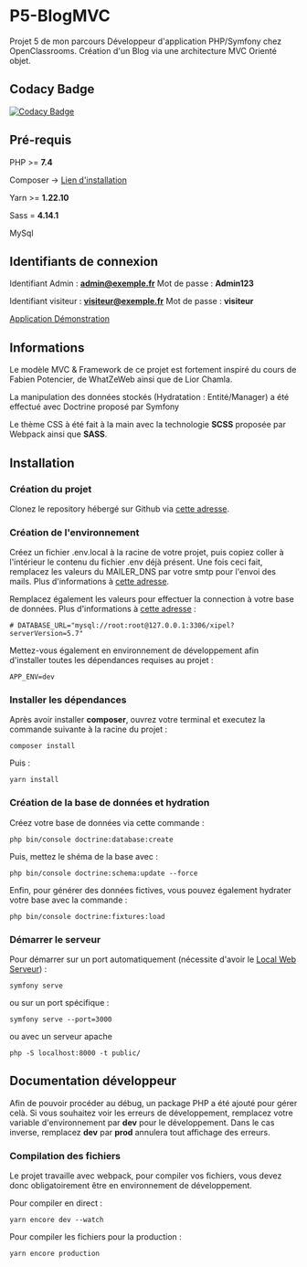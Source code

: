 # P5-BlogMVC
Projet 5 de mon parcours Développeur d'application PHP/Symfony chez OpenClassrooms. Création d'un Blog via une architecture MVC Orienté objet.

## Codacy Badge
[![Codacy Badge](https://api.codacy.com/project/badge/Grade/a357ec565060451eb1169ef020fffc79)](https://app.codacy.com/gh/LeZellus/Blog-Matheo?utm_source=github.com&utm_medium=referral&utm_content=LeZellus/Blog-Matheo&utm_campaign=Badge_Grade_Settings)

## Pré-requis
PHP >= **7.4**

Composer -> [Lien d'installation](https://getcomposer.org/doc/00-intro.md#installation-linux-unix-macos)

Yarn >= **1.22.10**

Sass = **4.14.1**

MySql

## Identifiants de connexion

Identifiant Admin : **admin@exemple.fr**
Mot de passe : **Admin123**

Identifiant visiteur : **visiteur@exemple.fr**
Mot de passe : **visiteur**

[Application Démonstration](http://xipelgames.tech)

## Informations

Le modèle MVC & Framework de ce projet est fortement inspiré du cours de Fabien Potencier, de WhatZeWeb ainsi que de Lior Chamla.

La manipulation des données stockés (Hydratation : Entité/Manager) a été effectué avec Doctrine proposé par Symfony

Le thème CSS à été fait à la main avec la technologie **SCSS** proposée par Webpack ainsi que **SASS**. 

## Installation

### Création du projet
Clonez le repository hébergé sur Github via [cette adresse](https://github.com/LeZellus/Blog-Matheo).

### Création de l'environnement
Créez un fichier .env.local à la racine de votre projet, puis copiez coller à l'intérieur le contenu du fichier .env déjà présent.
Une fois ceci fait, remplacez les valeurs du MAILER_DNS par votre smtp pour l'envoi des mails. Plus d'informations à [cette adresse](https://symfony.com/doc/current/mailer.html#transport-setup).

Remplacez également les valeurs pour effectuer la connection à votre base de données. Plus d'informations à [cette adresse](https://symfony.com/doc/current/doctrine.html#configuring-the-database) :
```text
# DATABASE_URL="mysql://root:root@127.0.0.1:3306/xipel?serverVersion=5.7"
```

Mettez-vous également en environnement de développement afin d'installer toutes les dépendances requises au projet :
```text
APP_ENV=dev
```

### Installer les dépendances
Après avoir installer **composer**, ouvrez votre terminal et executez la commande suivante à la racine du projet :
```shell
composer install
```
Puis :
```shell
yarn install
```

### Création de la base de données et hydration
Créez votre base de données via cette commande :
```shell
php bin/console doctrine:database:create
```

Puis, mettez le shéma de la base avec :
```shell
php bin/console doctrine:schema:update --force
```

Enfin, pour générer des données fictives, vous pouvez également hydrater votre base avec la commande :
```shell
php bin/console doctrine:fixtures:load
```

### Démarrer le serveur
Pour démarrer sur un port automatiquement (nécessite d'avoir le [Local Web Serveur](https://symfony.com/doc/current/setup/symfony_server.html)) :
```shell
symfony serve
```
ou sur un port spécifique :
```shell
symfony serve --port=3000
```
ou avec un serveur apache
```shell
php -S localhost:8000 -t public/
```

## Documentation développeur

Afin de pouvoir procéder au débug, un package PHP a été ajouté pour gérer celà. 
Si vous souhaitez voir les erreurs de développement, remplacez votre variable d'environnement par **dev** pour le développement.
Dans le cas inverse, remplacez **dev** par **prod** annulera tout affichage des erreurs.

### Compilation des fichiers
Le projet travaille avec webpack, pour compiler vos fichiers, vous devez donc obligatoirement être en environnement de développement.

Pour compiler en direct :
```shell
yarn encore dev --watch
```

Pour compiler les fichiers pour la production :
```shell
yarn encore production
```